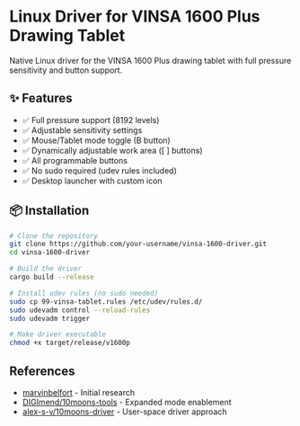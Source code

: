  
# Linux Driver for VINSA 1600 Plus Drawing Tablet

Native Linux driver for the VINSA 1600 Plus drawing tablet with full pressure sensitivity and button support.

## ✨ Features
- ✅ Full pressure support (8192 levels)
- ✅ Adjustable sensitivity settings
- ✅ Mouse/Tablet mode toggle (B button)
- ✅ Dynamically adjustable work area ([ ] buttons)
- ✅ All programmable buttons
- ✅ No sudo required (udev rules included)
- ✅ Desktop launcher with custom icon

## 📦 Installation

```bash
# Clone the repository
git clone https://github.com/your-username/vinsa-1600-driver.git
cd vinsa-1600-driver

# Build the driver
cargo build --release

# Install udev rules (no sudo needed)
sudo cp 99-vinsa-tablet.rules /etc/udev/rules.d/
sudo udevadm control --reload-rules
sudo udevadm trigger

# Make driver executable
chmod +x target/release/v1600p
```


## References
- [marvinbelfort](https://github.com/marvinbelfort) - Initial research
- [DIGImend/10moons-tools](https://github.com/DIGImend/10moons-tools) - Expanded mode enablement
- [alex-s-v/10moons-driver](https://github.com/alex-s-v/10moons-driver) - User-space driver approach
